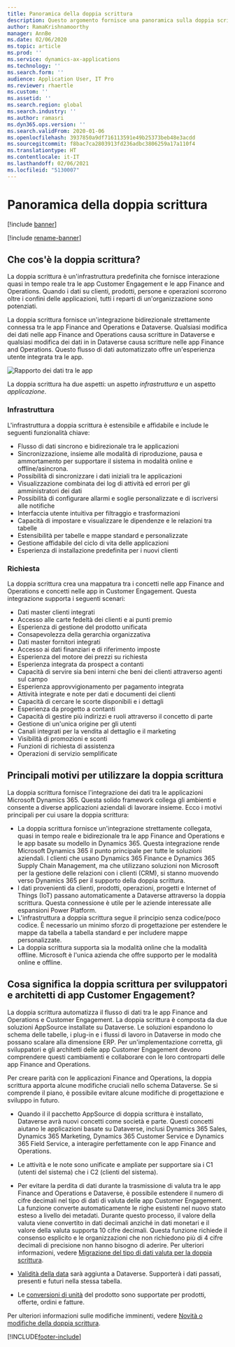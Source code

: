 ```yaml
---
title: Panoramica della doppia scrittura
description: Questo argomento fornisce una panoramica sulla doppia scrittura che fornisce interazione quasi in tempo reale tra le app Customer Engagement e le app Finance and Operations.
author: RamaKrishnamoorthy
manager: AnnBe
ms.date: 02/06/2020
ms.topic: article
ms.prod: ''
ms.service: dynamics-ax-applications
ms.technology: ''
ms.search.form: ''
audience: Application User, IT Pro
ms.reviewer: rhaertle
ms.custom: ''
ms.assetid: ''
ms.search.region: global
ms.search.industry: ''
ms.author: ramasri
ms.dyn365.ops.version: ''
ms.search.validFrom: 2020-01-06
ms.openlocfilehash: 3937850a9df716113591e49b25373beb48e3acdd
ms.sourcegitcommit: f8bac7ca2803913fd236adbc3806259a17a110f4
ms.translationtype: HT
ms.contentlocale: it-IT
ms.lasthandoff: 02/06/2021
ms.locfileid: "5130007"
---
```

# <a name="dual-write-overview"></a>Panoramica della doppia scrittura

[!include [banner](../../includes/banner.md)]

[!include [rename-banner](~/includes/cc-data-platform-banner.md)]



## <a name="what-is-dual-write"></a>Che cos'è la doppia scrittura?

La doppia scrittura è un'infrastruttura predefinita che fornisce interazione quasi in tempo reale tra le app Customer Engagement e le app Finance and Operations. Quando i dati su clienti, prodotti, persone e operazioni scorrono oltre i confini delle applicazioni, tutti i reparti di un'organizzazione sono potenziati.

La doppia scrittura fornisce un'integrazione bidirezionale strettamente connessa tra le app Finance and Operations e Dataverse. Qualsiasi modifica dei dati nelle app Finance and Operations causa scritture in Dataverse e qualsiasi modifica dei dati in in Dataverse causa scritture nelle app Finance and Operations. Questo flusso di dati automatizzato offre un'esperienza utente integrata tra le app.

![Rapporto dei dati tra le app](media/dual-write-overview.jpg)

La doppia scrittura ha due aspetti: un aspetto *infrastruttura* e un aspetto *applicazione*.

### <a name="infrastructure"></a>Infrastruttura

L'infrastruttura a doppia scrittura è estensibile e affidabile e include le seguenti funzionalità chiave:

+ Flusso di dati sincrono e bidirezionale tra le applicazioni
+ Sincronizzazione, insieme alle modalità di riproduzione, pausa e ammortamento per supportare il sistema in modalità online e offline/asincrona.
+ Possibilità di sincronizzare i dati iniziali tra le applicazioni
+ Visualizzazione combinata dei log di attività ed errori per gli amministratori dei dati
+ Possibilità di configurare allarmi e soglie personalizzate e di iscriversi alle notifiche
+ Interfaccia utente intuitiva per filtraggio e trasformazioni
+ Capacità di impostare e visualizzare le dipendenze e le relazioni tra tabelle
+ Estensibilità per tabelle e mappe standard e personalizzate
+ Gestione affidabile del ciclo di vita delle applicazioni
+ Esperienza di installazione predefinita per i nuovi clienti

### <a name="application"></a>Richiesta

La doppia scrittura crea una mappatura tra i concetti nelle app Finance and Operations e concetti nelle app in Customer Engagement. Questa integrazione supporta i seguenti scenari:

+ Dati master clienti integrati
+ Accesso alle carte fedeltà dei clienti e ai punti premio
+ Esperienza di gestione del prodotto unificata
+ Consapevolezza della gerarchia organizzativa
+ Dati master fornitori integrati
+ Accesso ai dati finanziari e di riferimento imposte
+ Esperienza del motore dei prezzi su richiesta
+ Esperienza integrata da prospect a contanti
+ Capacità di servire sia beni interni che beni dei clienti attraverso agenti sul campo
+ Esperienza approvvigionamento per pagamento integrata
+ Attività integrate e note per dati e documenti dei clienti
+ Capacità di cercare le scorte disponibili e i dettagli
+ Esperienza da progetto a contanti
+ Capacità di gestire più indirizzi e ruoli attraverso il concetto di parte
+ Gestione di un'unica origine per gli utenti
+ Canali integrati per la vendita al dettaglio e il marketing
+ Visibilità di promozioni e sconti
+ Funzioni di richiesta di assistenza
+ Operazioni di servizio semplificate

## <a name="top-reasons-to-use-dual-write"></a>Principali motivi per utilizzare la doppia scrittura

La doppia scrittura fornisce l'integrazione dei dati tra le applicazioni Microsoft Dynamics 365. Questa solido framework collega gli ambienti e consente a diverse applicazioni aziendali di lavorare insieme. Ecco i motivi principali per cui usare la doppia scrittura:

+ La doppia scrittura fornisce un'integrazione strettamente collegata, quasi in tempo reale e bidirezionale tra le app Finance and Operations e le app basate su modello in Dynamics 365. Questa integrazione rende Microsoft Dynamics 365 il punto principale per tutte le soluzioni aziendali. I clienti che usano Dynamics 365 Finance e Dynamics 365 Supply Chain Management, ma che utilizzano soluzioni non Microsoft per la gestione delle relazioni con i clienti (CRM), si stanno muovendo verso Dynamics 365 per il supporto della doppia scrittura.
+ I dati provenienti da clienti, prodotti, operazioni, progetti e Internet of Things (IoT) passano automaticamente a Dataverse attraverso la doppia scrittura. Questa connessione è utile per le aziende interessate alle espansioni Power Platform.
+ L'infrastruttura a doppia scrittura segue il principio senza codice/poco codice. È necessario un minimo sforzo di progettazione per estendere le mappe da tabella a tabella standard e per includere mappe personalizzate.
+ La doppia scrittura supporta sia la modalità online che la modalità offline. Microsoft è l'unica azienda che offre supporto per le modalità online e offline.

## <a name="what-does-dual-write-mean-for-developers-and-architects-of-customer-engagement-apps"></a><a id="developer-architect"></a>Cosa significa la doppia scrittura per sviluppatori e architetti di app Customer Engagement?

La doppia scrittura automatizza il flusso di dati tra le app Finance and Operations e Customer Engagement. La doppia scrittura è composta da due soluzioni AppSource installate su Dataverse. Le soluzioni espandono lo schema delle tabelle, i plug-in e i flussi di lavoro in Dataverse in modo che possano scalare alla dimensione ERP. Per un'implementazione corretta, gli sviluppatori e gli architetti delle app Customer Engagement devono comprendere questi cambiamenti e collaborare con le loro controparti delle app Finance and Operations.

Per creare parità con le applicazioni Finance and Operations, la doppia scrittura apporta alcune modifiche cruciali nello schema Dataverse. Se si comprende il piano, è possibile evitare alcune modifiche di progettazione e sviluppo in futuro.

+ Quando il il pacchetto AppSource di doppia scrittura è installato, Dataverse avrà nuovi concetti come società e parte. Questi concetti aiutano le applicazioni basate su Dataverse, inclusi Dynamics 365 Sales, Dynamics 365 Marketing, Dynamics 365 Customer Service e Dynamics 365 Field Service, a interagire perfettamente con le app Finance and Operations.

+ Le attività e le note sono unificate e ampliate per supportare sia i C1 (utenti del sistema) che i C2 (clienti del sistema).

+ Per evitare la perdita di dati durante la trasmissione di valuta tra le app Finance and Operations e Dataverse, è possibile estendere il numero di cifre decimali nel tipo di dati di valuta delle app Customer Engagement. La funzione converte automaticamente le righe esistenti nel nuovo stato esteso a livello dei metadati. Durante questo processo, il valore della valuta viene convertito in dati decimali anziché in dati monetari e il valore della valuta supporta 10 cifre decimali. Questa funzione richiede il consenso esplicito e le organizzazioni che non richiedono più di 4 cifre decimali di precisione non hanno bisogno di aderire. Per ulteriori informazioni, vedere [Migrazione del tipo di dati valuta per la doppia scrittura](currrency-decimal-places.md).

+ [Validità della data](../../dev-tools/date-effectivity.md) sarà aggiunta a Dataverse. Supporterà i dati passati, presenti e futuri nella stessa tabella.

+ Le [conversioni di unità](../../../../supply-chain/pim/tasks/manage-unit-measure.md) del prodotto sono supportate per prodotti, offerte, ordini e fatture.

Per ulteriori informazioni sulle modifiche imminenti, vedere [Novità o modifiche della doppia scrittura](whats-new-dual-write.md).



[!INCLUDE[footer-include](../../../../includes/footer-banner.md)]